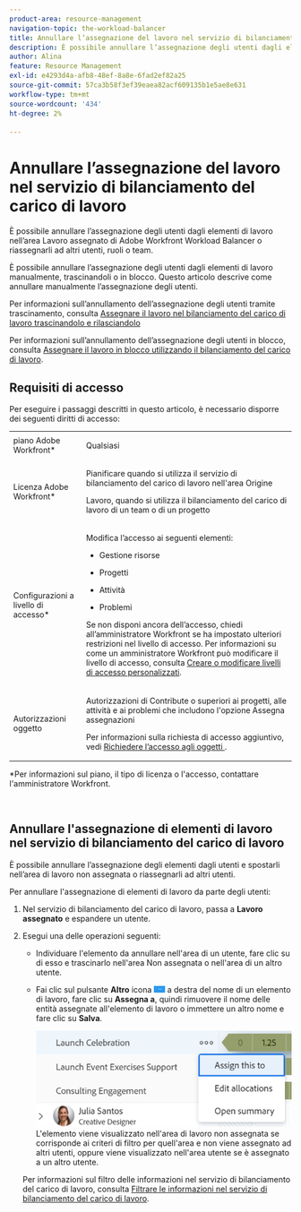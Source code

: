 ```yaml
---
product-area: resource-management
navigation-topic: the-workload-balancer
title: Annullare l’assegnazione del lavoro nel servizio di bilanciamento del carico di lavoro
description: È possibile annullare l’assegnazione degli utenti dagli elementi di lavoro nell’area Lavoro assegnato di Adobe Workfront Workload Balancer o riassegnarli ad altri utenti, ruoli o team.
author: Alina
feature: Resource Management
exl-id: e4293d4a-afb8-48ef-8a8e-6fad2ef82a25
source-git-commit: 57ca3b58f3ef39eaea82acf609135b1e5ae8e631
workflow-type: tm+mt
source-wordcount: '434'
ht-degree: 2%

---
```


# Annullare l’assegnazione del lavoro nel servizio di bilanciamento del carico di lavoro

È possibile annullare l’assegnazione degli utenti dagli elementi di lavoro nell’area Lavoro assegnato di Adobe Workfront Workload Balancer o riassegnarli ad altri utenti, ruoli o team.

È possibile annullare l’assegnazione degli utenti dagli elementi di lavoro manualmente, trascinandoli o in blocco. Questo articolo descrive come annullare manualmente l’assegnazione degli utenti.

Per informazioni sull’annullamento dell’assegnazione degli utenti tramite trascinamento, consulta [Assegnare il lavoro nel bilanciamento del carico di lavoro trascinandolo e rilasciandolo](../../resource-mgmt/workload-balancer/assign-work-in-workload-balancer-by-drag-and-drop.md)

Per informazioni sull’annullamento dell’assegnazione degli utenti in blocco, consulta [Assegnare il lavoro in blocco utilizzando il bilanciamento del carico di lavoro](../../resource-mgmt/workload-balancer/assign-work-in-workload-balancer-in-bulk.md).

## Requisiti di accesso

Per eseguire i passaggi descritti in questo articolo, è necessario disporre dei seguenti diritti di accesso:

<table style="table-layout:auto"> 
 <col> 
 <col> 
 <tbody> 
  <tr> 
   <td role="rowheader">piano Adobe Workfront*</td> 
   <td> <p>Qualsiasi </p> </td> 
  </tr> 
  <tr> 
   <td role="rowheader">Licenza Adobe Workfront*</td> 
   <td> <p>Pianificare quando si utilizza il servizio di bilanciamento del carico di lavoro nell'area Origine</p>
   <p>Lavoro, quando si utilizza il bilanciamento del carico di lavoro di un team o di un progetto</p>

</td> 
  </tr> 
  <tr> 
   <td role="rowheader">Configurazioni a livello di accesso*</td> 
   <td> <p>Modifica l’accesso ai seguenti elementi:</p> 
    <ul> 
     <li> <p>Gestione risorse</p> </li> 
     <li> <p>Progetti</p> </li> 
     <li> <p>Attività</p> </li> 
     <li> <p>Problemi</p> </li> 
    </ul> <p>Se non disponi ancora dell’accesso, chiedi all’amministratore Workfront se ha impostato ulteriori restrizioni nel livello di accesso. Per informazioni su come un amministratore Workfront può modificare il livello di accesso, consulta <a href="../../administration-and-setup/add-users/configure-and-grant-access/create-modify-access-levels.md" class="MCXref xref">Creare o modificare livelli di accesso personalizzati</a>.</p> </td> 
  </tr> 
  <tr> 
   <td role="rowheader">Autorizzazioni oggetto</td> 
   <td> <p>Autorizzazioni di Contribute o superiori ai progetti, alle attività e ai problemi che includono l'opzione Assegna assegnazioni</p> <p>Per informazioni sulla richiesta di accesso aggiuntivo, vedi <a href="../../workfront-basics/grant-and-request-access-to-objects/request-access.md" class="MCXref xref">Richiedere l’accesso agli oggetti </a>.</p> </td> 
  </tr> 
 </tbody> 
</table>

&#42;Per informazioni sul piano, il tipo di licenza o l&#39;accesso, contattare l&#39;amministratore Workfront.

 

## Annullare l&#39;assegnazione di elementi di lavoro nel servizio di bilanciamento del carico di lavoro

È possibile annullare l’assegnazione degli elementi dagli utenti e spostarli nell’area di lavoro non assegnata o riassegnarli ad altri utenti.

Per annullare l&#39;assegnazione di elementi di lavoro da parte degli utenti:

1. Nel servizio di bilanciamento del carico di lavoro, passa a **Lavoro assegnato** e espandere un utente.
1. Esegui una delle operazioni seguenti:

   * Individuare l&#39;elemento da annullare nell&#39;area di un utente, fare clic su di esso e trascinarlo nell&#39;area Non assegnata o nell&#39;area di un altro utente.
   * Fai clic sul pulsante **Altro** icona ![](assets/more-icon-task-list.png) a destra del nome di un elemento di lavoro, fare clic su **Assegna a**, quindi rimuovere il nome delle entità assegnate all&#39;elemento di lavoro o immettere un altro nome e fare clic su **Salva**.

      ![](assets/assign-this-to-link-from-task-wb-nwe-350x104.png)
   L&#39;elemento viene visualizzato nell&#39;area di lavoro non assegnata se corrisponde ai criteri di filtro per quell&#39;area e non viene assegnato ad altri utenti, oppure viene visualizzato nell&#39;area utente se è assegnato a un altro utente.

   Per informazioni sul filtro delle informazioni nel servizio di bilanciamento del carico di lavoro, consulta [Filtrare le informazioni nel servizio di bilanciamento del carico di lavoro](../../resource-mgmt/workload-balancer/filter-information-workload-balancer.md).
